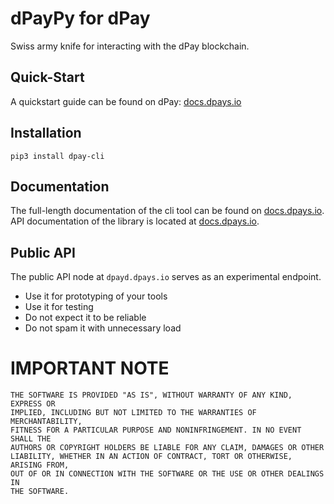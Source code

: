 # dPayPy for dPay

Swiss army knife for interacting with the dPay blockchain.

## Quick-Start

A quickstart guide can be found on dPay: [docs.dpays.io](https://docs.dpays.io/cli/)

## Installation

```
pip3 install dpay-cli
```

## Documentation

The full-length documentation of the cli tool can be found on [docs.dpays.io](https://docs.dpays.io/cli/).
API documentation of the library is located at [docs.dpays.io](https://docs.dpays.io/python-lib/).

## Public API

The public API node at `dpayd.dpays.io` serves as an experimental
endpoint.

* Use it for prototyping of your tools
* Use it for testing
* Do not expect it to be reliable
* Do not spam it with unnecessary load

# IMPORTANT NOTE

    THE SOFTWARE IS PROVIDED "AS IS", WITHOUT WARRANTY OF ANY KIND, EXPRESS OR
    IMPLIED, INCLUDING BUT NOT LIMITED TO THE WARRANTIES OF MERCHANTABILITY,
    FITNESS FOR A PARTICULAR PURPOSE AND NONINFRINGEMENT. IN NO EVENT SHALL THE
    AUTHORS OR COPYRIGHT HOLDERS BE LIABLE FOR ANY CLAIM, DAMAGES OR OTHER
    LIABILITY, WHETHER IN AN ACTION OF CONTRACT, TORT OR OTHERWISE, ARISING FROM,
    OUT OF OR IN CONNECTION WITH THE SOFTWARE OR THE USE OR OTHER DEALINGS IN
    THE SOFTWARE.
